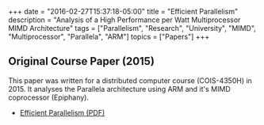 +++
date = "2016-02-27T15:37:18-05:00"
title = "Efficient Parallelism"
description = "Analysis of a High Performance per Watt Multiprocessor MIMD Architecture"
tags = ["Parallelism", "Research", "University", "MIMD", "Multiprocessor", "Parallela", "ARM"]
topics = ["Papers"]
+++

## Original Course Paper (2015)

This paper was written for a distributed computer course (COIS-4350H) in 2015. It analyses the Parallela architecture using ARM and it's MIMD coprocessor (Epiphany).

* [Efficient Parallelism (PDF)](http://simonwillshire.com/files/DC_Paper_Parallela.pdf)
